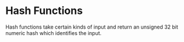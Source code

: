 # Hash Functions

Hash functions take certain kinds of input and return an unsigned 32 bit numeric hash which identifies the input.